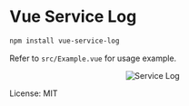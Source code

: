 # Vue Service Log

```bash
npm install vue-service-log
```

Refer to `src/Example.vue` for usage example.

<p align="center">
  <img alt="Service Log" src="https://raw.githubusercontent.com/ianlucas/vue-service-log/master/service-log.png">
</p>

License: MIT